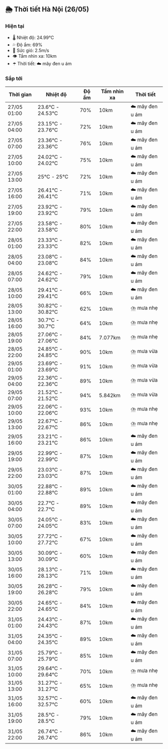 ## 🌦️ Thời tiết Hà Nội (26/05)

### Hiện tại

- 🌡️ Nhiệt độ: 24.99℃
- 💦 Độ ẩm: 69%
- 💨 Sức gió: 2.5m/s
- 👁️ Tầm nhìn xa: 10km
- ☂️ Thời tiết: ☁️ mây đen u ám

### Sắp tới

| Thời gian | Nhiệt độ | Độ ẩm | Tầm nhìn xa | Thời tiết |
| --- | --- | --- | --- | --- |
| 27/05 01:00 | 23.6℃ - 24.53℃ | 70% | 10km | ☁️ mây đen u ám |
| 27/05 04:00 | 23.15℃ - 23.76℃ | 72% | 10km | ☁️ mây đen u ám |
| 27/05 07:00 | 23.36℃ - 23.36℃ | 76% | 10km | ☁️ mây đen u ám |
| 27/05 10:00 | 24.02℃ - 24.02℃ | 75% | 10km | ☁️ mây đen u ám |
| 27/05 13:00 | 25℃ - 25℃ | 72% | 10km | ☁️ mây đen u ám |
| 27/05 16:00 | 26.41℃ - 26.41℃ | 71% | 10km | ☁️ mây đen u ám |
| 27/05 19:00 | 23.92℃ - 23.92℃ | 79% | 10km | ☁️ mây đen u ám |
| 27/05 22:00 | 23.58℃ - 23.58℃ | 80% | 10km | ☁️ mây đen u ám |
| 28/05 01:00 | 23.33℃ - 23.33℃ | 82% | 10km | ☁️ mây đen u ám |
| 28/05 04:00 | 23.08℃ - 23.08℃ | 84% | 10km | ☁️ mây đen u ám |
| 28/05 07:00 | 24.62℃ - 24.62℃ | 79% | 10km | ☁️ mây đen u ám |
| 28/05 10:00 | 29.41℃ - 29.41℃ | 66% | 10km | ☁️ mây đen u ám |
| 28/05 13:00 | 30.82℃ - 30.82℃ | 62% | 10km | ⛈️ mưa nhẹ |
| 28/05 16:00 | 30.7℃ - 30.7℃ | 64% | 10km | ⛈️ mưa nhẹ |
| 28/05 19:00 | 27.06℃ - 27.06℃ | 84% | 7.077km | ⛈️ mưa nhẹ |
| 28/05 22:00 | 24.85℃ - 24.85℃ | 90% | 10km | ⛈️ mưa vừa |
| 29/05 01:00 | 23.69℃ - 23.69℃ | 91% | 10km | ⛈️ mưa vừa |
| 29/05 04:00 | 22.36℃ - 22.36℃ | 89% | 10km | ⛈️ mưa vừa |
| 29/05 07:00 | 21.52℃ - 21.52℃ | 94% | 5.842km | ⛈️ mưa vừa |
| 29/05 10:00 | 22.06℃ - 22.06℃ | 93% | 10km | ⛈️ mưa nhẹ |
| 29/05 13:00 | 22.67℃ - 22.67℃ | 86% | 10km | ⛈️ mưa nhẹ |
| 29/05 16:00 | 23.21℃ - 23.21℃ | 86% | 10km | ☁️ mây đen u ám |
| 29/05 19:00 | 22.99℃ - 22.99℃ | 87% | 10km | ☁️ mây đen u ám |
| 29/05 22:00 | 23.03℃ - 23.03℃ | 87% | 10km | ☁️ mây đen u ám |
| 30/05 01:00 | 22.88℃ - 22.88℃ | 89% | 10km | ☁️ mây đen u ám |
| 30/05 04:00 | 22.7℃ - 22.7℃ | 89% | 10km | ☁️ mây đen u ám |
| 30/05 07:00 | 24.05℃ - 24.05℃ | 83% | 10km | ☁️ mây đen u ám |
| 30/05 10:00 | 27.72℃ - 27.72℃ | 67% | 10km | ☁️ mây đen u ám |
| 30/05 13:00 | 30.09℃ - 30.09℃ | 60% | 10km | ☁️ mây đen u ám |
| 30/05 16:00 | 28.13℃ - 28.13℃ | 71% | 10km | ☁️ mây đen u ám |
| 30/05 19:00 | 26.28℃ - 26.28℃ | 79% | 10km | ☁️ mây đen u ám |
| 30/05 22:00 | 24.65℃ - 24.65℃ | 84% | 10km | ☁️ mây đen u ám |
| 31/05 01:00 | 24.43℃ - 24.43℃ | 87% | 10km | ☁️ mây đen u ám |
| 31/05 04:00 | 24.35℃ - 24.35℃ | 89% | 10km | ☁️ mây đen u ám |
| 31/05 07:00 | 25.79℃ - 25.79℃ | 85% | 10km | ☁️ mây đen u ám |
| 31/05 10:00 | 29.64℃ - 29.64℃ | 70% | 10km | ⛈️ mưa nhẹ |
| 31/05 13:00 | 31.27℃ - 31.27℃ | 65% | 10km | ⛈️ mưa nhẹ |
| 31/05 16:00 | 32.57℃ - 32.57℃ | 60% | 10km | ☁️ mây đen u ám |
| 31/05 19:00 | 28.5℃ - 28.5℃ | 79% | 10km | ☁️ mây đen u ám |
| 31/05 22:00 | 26.74℃ - 26.74℃ | 86% | 10km | ☁️ mây đen u ám |

